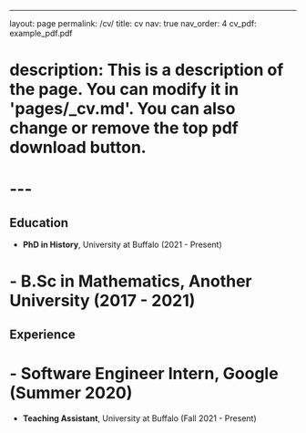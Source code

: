 ---
layout: page
permalink: /cv/
title: cv
nav: true
nav_order: 4
cv_pdf: example_pdf.pdf
# description: This is a description of the page. You can modify it in 'pages/_cv.md'. You can also change or remove the top pdf download button.
# ---

## Education
- **PhD in History**, University at Buffalo (2021 - Present)
# - **B.Sc in Mathematics**, Another University (2017 - 2021)

## Experience
# - **Software Engineer Intern**, Google (Summer 2020)
- **Teaching Assistant**, University at Buffalo (Fall 2021 - Present)

